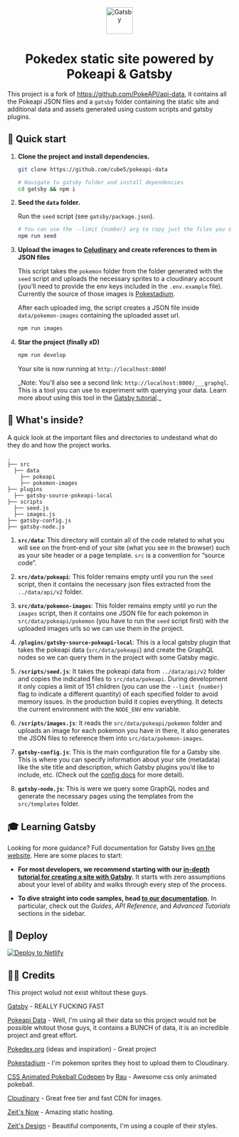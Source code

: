 <p align="center">
  <a href="https://www.gatsbyjs.org">
    <img alt="Gatsby" src="https://www.gatsbyjs.org/monogram.svg" width="60" />
  </a>
</p>
<h1 align="center">
  Pokedex static site powered by Pokeapi & Gatsby
</h1>

This project is a fork of https://github.com/PokeAPI/api-data, it contains all the Pokeapi JSON files and a `gatsby` folder containing the static site and additional data and assets generated using custom scripts and gatsby plugins.

## 🚀 Quick start

1.  **Clone the project and install dependencies.**

    ```sh
    git clone https://github.com/cube5/pokeapi-data
    ```

    ```sh
    # Navigate to gatsby folder and install dependencies
    cd gatsby && npm i
    ```

1.  **Seed the `data` folder.**

    Run the `seed` script (see `gatsby/package.json`).

    ```sh
    # You can use the --limit {number} arg to copy just the files you specify
    npm run seed
    ```

1.  **Upload the images to [Coludinary](https://cloudinary.com/) and create references to them in JSON files**

    This script takes the `pokemon` folder from the folder generated with the `seed` script and uploads the necessary sprites to a cloudinary account (you'll need to provide the env keys included in the `.env.example` file). Currently the source of those images is [Pokestadium](http://pokestadium.com/).

    After each uploaded img, the script creates a JSON file inside `data/pokemon-images` containing the uploaded asset url.

    ```sh
    npm run images
    ```

1.  **Star the project (finally xD)**

    ```sh
    npm run develop
    ```

    Your site is now running at `http://localhost:8000`!

    \_Note: You'll also see a second link: `http://localhost:8000/___graphql`. This is a tool you can use to experiment with querying your data. Learn more about using this tool in the [Gatsby tutorial](https://www.gatsbyjs.org/tutorial/part-five/#introducing-graphiql).\_

## 🧐 What's inside?

A quick look at the important files and directories to undestand what do they do and how the project works.

    .
    ├── src
      ├── data
        ├── pokeapi
        ├── pokemon-images
    ├── plugins
      ├── gatsby-source-pokeapi-local
    ├── scripts
      ├── seed.js
      ├── images.js
    ├── gatsby-config.js
    ├── gatsby-node.js

1.  **`src/data`**: This directory will contain all of the code related to what you will see on the front-end of your site (what you see in the browser) such as your site header or a page template. `src` is a convention for “source code”.

1.  **`src/data/pokeapi`**: This folder remains empty until you run the `seed` script, then it contains the necessary json files extracted from the `../data/api/v2` folder.

1.  **`src/data/pokemon-images`**: This folder remains empty until yo run the `images` script, then it contains one JSON file for each pokemon in `src/data/pokeapi/pokemon` (you have to run the `seed` script first) with the uploaded images urls so we can use them in the project.

1.  **`/plugins/gatsby-source-pokeapi-local`**: This is a local gatsby plugin that takes the pokeapi data (`src/data/pokeapi`) and create the GraphQL nodes so we can query them in the project with some Gatsby magic.

1.  **`/scripts/seed.js`**: It takes the pokeapi data from `../data/api/v2` folder and copies the indicated files to `src/data/pokeapi`. During development it only copies a limit of 151 children (you can use the `--limit {number}` flag to indicate a different quantity) of each specified folder to avoid memory issues. In the production build it copies everything. It detects the current environment with the `NODE_ENV` env variable.

1.  **`/scripts/images.js`**: It reads the `src/data/pokeapi/pokemon` folder and uploads an image for each pokemon you have in there, it also generates the JSON files to reference them into `src/data/pokemon-images`.

1.  **`gatsby-config.js`**: This is the main configuration file for a Gatsby site. This is where you can specify information about your site (metadata) like the site title and description, which Gatsby plugins you’d like to include, etc. (Check out the [config docs](https://www.gatsbyjs.org/docs/gatsby-config/) for more detail).

1.  **`gatsby-node.js`**: This is were we query some GraphQL nodes and generate the necessary pages using the templates from the `src/templates` folder.

## 🎓 Learning Gatsby

Looking for more guidance? Full documentation for Gatsby lives [on the website](https://www.gatsbyjs.org/). Here are some places to start:

- **For most developers, we recommend starting with our [in-depth tutorial for creating a site with Gatsby](https://www.gatsbyjs.org/tutorial/).** It starts with zero assumptions about your level of ability and walks through every step of the process.

- **To dive straight into code samples, head [to our documentation](https://www.gatsbyjs.org/docs/).** In particular, check out the _Guides_, _API Reference_, and _Advanced Tutorials_ sections in the sidebar.

## 💫 Deploy

[![Deploy to Netlify](https://www.netlify.com/img/deploy/button.svg)](https://app.netlify.com/start/deploy?repository=https://github.com/gatsbyjs/gatsby-starter-default)

## 🙏🏽 Credits

This project wolud not exist whitout these guys.

[Gatsby](https://github.com/gatsbyjs/gatsby) - REALLY FUCKING FAST

[Pokeapi Data](https://github.com/PokeAPI/api-data) - Well, I'm using all their data so this project would not be possible whitout those guys, it contains a BUNCH of data, it is an incredible project and great effort.

[Pokedex.org](https://pokedex.org) (ideas and inspiration) - Great project

[Pokestadium](http://pokestadium.com/) - I'm pokemon sprites they host to upload them to Cloudinary.

[CSS Animated Pokeball Codepen](https://codepen.io/raubaca/pen/obaZmG) by [Rau](https://codepen.io/raubaca/#) - Awesome css only animated pokeball.

[Cloudinary](https://cloudinary.com) - Great free tier and fast CDN for images.

[Zeit's Now](https://zeit.co/now) - Amazing static hosting.

[Zeit's Design](https://zeit.co/design) - Beautiful components, I'm using a couple of their styles.
